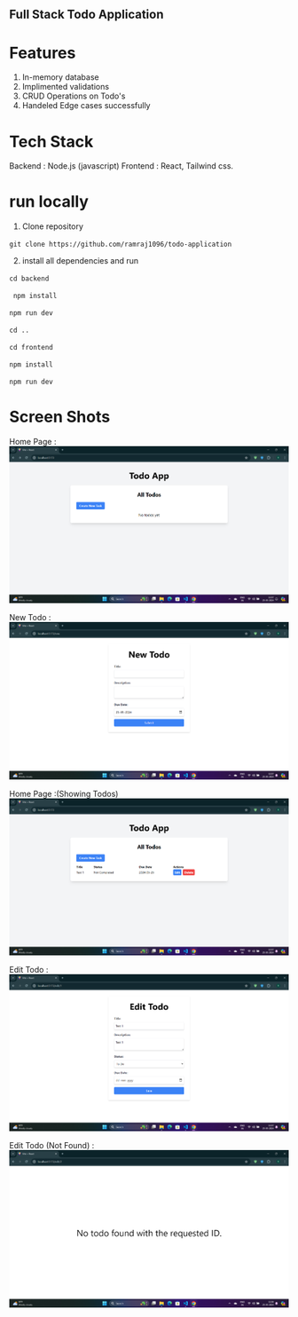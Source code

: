 ## Full Stack Todo Application

# Features

1. In-memory database
2. Implimented validations
3. CRUD Operations on Todo's
4. Handeled Edge cases successfully

# Tech Stack 
Backend : Node.js (javascript)
Frontend : React, Tailwind css.

# run locally 

1. Clone repository

`` git clone https://github.com/ramraj1096/todo-application ``

2. install all dependencies and run

` cd backend `

`` npm install``

`` npm run dev ``


`cd .. `

`cd frontend `

``npm install ``

``npm run dev``




# Screen Shots

Home Page :
![alt text](<Screenshot 2024-05-25 115716.png>)

New Todo :
![alt text](<Screenshot 2024-05-25 115730.png>)

Home Page :(Showing Todos)
![alt text](<Screenshot 2024-05-25 115750.png>)

Edit Todo :
![alt text](<Screenshot 2024-05-25 115801.png>)

Edit Todo (Not Found) :
![alt text](<Screenshot 2024-05-25 115819.png>)
